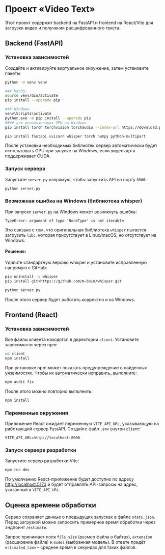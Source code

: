 # Проект «Video Text»

Этот проект содержит backend на FastAPI и frontend на React/Vite для загрузки видео и получения расшифрованного текста.

## Backend (FastAPI)

### Установка зависимостей

Создайте и активируйте виртуальное окружение, затем установите пакеты:

```bash
python -m venv venv

### MacOS:
source venv/bin/activate
pip install --upgrade pip

### Windows
venv\Scripts\activate
python.exe -m pip install --upgrade pip
#### для использования GPU на Windows
pip install torch torchvision torchaudio --index-url https://download.pytorch.org/whl/cu118

pip install fastapi uvicorn whisper torch numpy python-multipart
```

После установки необходимых библиотек сервер автоматически будет использовать
GPU при запуске на Windows, если видеокарта поддерживает CUDA.

### Запуск сервера

Запустите `server.py` напрямую, чтобы запустить API на порту `8000`:

```bash
python server.py
```

### Возможная ошибка на Windows (библиотека whisper)

При запуске `server.py` на Windows может возникнуть ошибка:

```
TypeError: argument of type 'NoneType' is not iterable
```

Это связано с тем, что оригинальная библиотека `whisper` пытается загрузить `libc`, которая присутствует в Linux/macOS, но отсутствует на Windows.

#### Решение:

Удалите стандартную версию whisper и установите исправленную напрямую с GitHub:

```bash
pip uninstall -y whisper
pip install git+https://github.com/m-bain/whisper.git
```
```bash
python server.py
```
После этого сервер будет работать корректно и на Windows.

## Frontend (React)

### Установка зависимостей

Все файлы клиента находятся в директории `client`. Установите зависимости через npm:

```bash
cd client  
npm install
```

При установке npm может показать предупреждение о найденных уязвимостях. Чтобы их автоматически исправить, выполните:

```bash
npm audit fix
```

После этого можно повторно выполнить:

```bash
npm install
```

### Переменные окружения

Приложение React ожидает переменную `VITE_API_URL`, указывающую на работающий сервер FastAPI. Создайте файл `.env` внутри `client`:

```
VITE_API_URL=http://localhost:8000
```

### Запуск сервера разработки

Запустите сервер разработки Vite:

```bash
npm run dev
```

По умолчанию React-приложение будет доступно по адресу [http://localhost:5173](http://localhost:5173) и будет отправлять API-запросы на адрес, указанный в `VITE_API_URL`.

## Оценка времени обработки

Сервер сохраняет данные о предыдущих запусках в файле `stats.json`. Перед загрузкой можно запросить примерное время обработки через эндпоинт `/estimate`.

Запрос принимает поля `file_size` (размер файла в байтах), `extension` (расширение файла) и `model` (выбранная модель). В ответе придёт `estimated_time` – среднее время в секундах для таких файлов.
